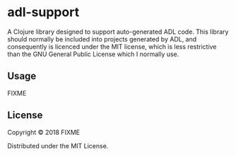 # adl-support

A Clojure library designed to support auto-generated ADL code. This library should normally be included into projects generated by ADL, and consequently is licenced under the MIT license, which is less restrictive than the GNU General Public License which I normally use.

## Usage

FIXME

## License

Copyright © 2018 FIXME

Distributed under the MIT License.
